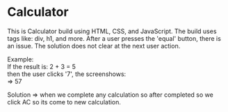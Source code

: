 # Calculator</br>
This is Calculator build using HTML, CSS, and JavaScript. The build uses tags like: div, h1, and more. After a user presses the 'equal' button, there is an issue. The solution does not clear at the next user action. </br>

Example: </br>
If the result is: 2 + 3 = 5 </br>
then the user clicks '7', the screenshows: </br>
=> 57</br>

Solution => when we complete any calculation so after completed so we click AC so its come to new calculation.
